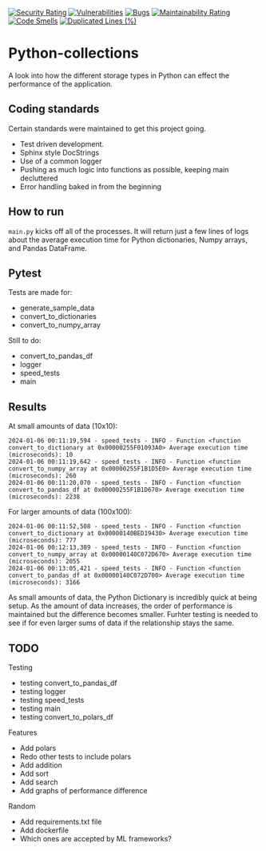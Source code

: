 [![Security Rating](https://sonarcloud.io/api/project_badges/measure?project=WaughB_Python-collections&metric=security_rating)](https://sonarcloud.io/summary/new_code?id=WaughB_Python-collections) [![Vulnerabilities](https://sonarcloud.io/api/project_badges/measure?project=WaughB_Python-collections&metric=vulnerabilities)](https://sonarcloud.io/summary/new_code?id=WaughB_Python-collections) [![Bugs](https://sonarcloud.io/api/project_badges/measure?project=WaughB_Python-collections&metric=bugs)](https://sonarcloud.io/summary/new_code?id=WaughB_Python-collections) [![Maintainability Rating](https://sonarcloud.io/api/project_badges/measure?project=WaughB_Python-collections&metric=sqale_rating)](https://sonarcloud.io/summary/new_code?id=WaughB_Python-collections) [![Code Smells](https://sonarcloud.io/api/project_badges/measure?project=WaughB_Python-collections&metric=code_smells)](https://sonarcloud.io/summary/new_code?id=WaughB_Python-collections) [![Duplicated Lines (%)](https://sonarcloud.io/api/project_badges/measure?project=WaughB_Python-collections&metric=duplicated_lines_density)](https://sonarcloud.io/summary/new_code?id=WaughB_Python-collections)


# Python-collections
A look into how the different storage types in Python can effect the performance of the application. 

## Coding standards
Certain standards were maintained to get this project going. 
* Test driven development. 
* Sphinx style DocStrings
* Use of a common logger
* Pushing as much logic into functions as possible, keeping main decluttered
* Error handling baked in from the beginning

## How to run
`main.py` kicks off all of the processes. It will return just a few lines of logs about the average execution time for Python dictionaries, Numpy arrays, and Pandas DataFrame. 

## Pytest
Tests are made for: 
* generate_sample_data
* convert_to_dictionaries
* convert_to_numpy_array

Still to do: 
* convert_to_pandas_df
* logger
* speed_tests
* main

## Results
At small amounts of data (10x10):

```
2024-01-06 00:11:19,594 - speed_tests - INFO - Function <function convert_to_dictionary at 0x00000255F01093A0> Average execution time (microseconds): 10
2024-01-06 00:11:19,642 - speed_tests - INFO - Function <function convert_to_numpy_array at 0x00000255F1B1D5E0> Average execution time (microseconds): 260
2024-01-06 00:11:20,070 - speed_tests - INFO - Function <function convert_to_pandas_df at 0x00000255F1B1D670> Average execution time (microseconds): 2238
```

For larger amounts of data (100x100): 

```
2024-01-06 00:11:52,508 - speed_tests - INFO - Function <function convert_to_dictionary at 0x00000140BED19430> Average execution time (microseconds): 777
2024-01-06 00:12:13,389 - speed_tests - INFO - Function <function convert_to_numpy_array at 0x00000140C072D670> Average execution time (microseconds): 2055
2024-01-06 00:13:05,421 - speed_tests - INFO - Function <function convert_to_pandas_df at 0x00000140C072D700> Average execution time (microseconds): 3166
```

As small amounts of data, the Python Dictionary is incredibly quick at being setup. As the amount of data increases, the order of performance is maintained but the difference becomes smaller. Furhter testing is needed to see if for even larger sums of data if the relationship stays the same. 

## TODO
Testing
* testing convert_to_pandas_df
* testing logger
* testing speed_tests
* testing main
* testing convert_to_polars_df

Features
* Add polars
* Redo other tests to include polars
* Add addition
* Add sort
* Add search
* Add graphs of performance difference

Random
* Add requirements.txt file
* Add dockerfile
* Which ones are accepted by ML frameworks?